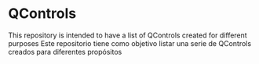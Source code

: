 # QControls
This repository is intended to have a list of QControls created for different purposes 
Este repositorio tiene como objetivo listar una serie de QControls creados para diferentes propósitos
